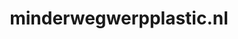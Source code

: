 ---
layout: post
title:  "minderwegwerpplastic.nl"
internal_url:  "/dutchgov/minderwegwerpplastic.nl.html"
subdomains_count: 2
all_subdomains_count: 2
urls_count: 2
ssl_rank: 0
http_rank: 25
url_link: /data/minderwegwerpplastic.nl/urls.txt
all_subdomains_link: /data/minderwegwerpplastic.nl/all_subdomains.txt
subdomains_link: /data/minderwegwerpplastic.nl/subdomains.txt
categories: dutchgov
---